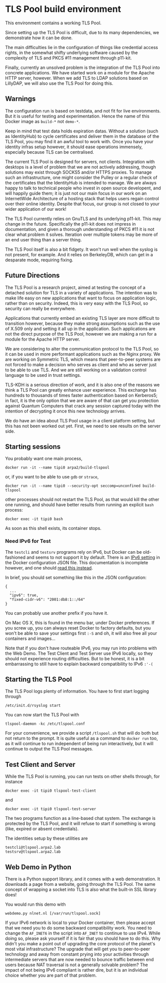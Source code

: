 # TLS Pool build environment

This environment contains a working TLS Pool.

Since setting up the TLS Pool is difficult, due
to its many dependencies, we demonstrate how it
can be done.

The main difficulties lie in the configuration
of things like credential access rights, in the
somewhat shifty underlying software caused by
the complexity of TLS and PKCS \#11 management
through p11-kit.

Finally, currently an unsolved problem is the
integration of the TLS Pool into concrete
applications.  We have started work on a module
for the Apache HTTP server, however.  When we
add TLS to LDAP solutions based on LillyDAP, we
will also use the TLS Pool for doing this.


## Warnings

The configuration run is based on testdata, and
not fit for live environments.  But it is useful
for testing and experimentation.  Hence the name
of this Docker image as `build-*` not `demo-*`.

Keep in mind that test data holds expiration datas.
Without a solution (such as IdentityHub) to cycle
certificates and deliver them in the database of
the TLS Pool, you may find it an awful tool to
work with.  Once you have your identity infras
setup however, it should ease operations immensely,
especially because TLS can be centralised.

The current TLS Pool is designed for servers,
not clients.  Integration with desktops is a
level of problem that we are not actively
addressing, though solutions may exist through
SOCKS5 and/or HTTPS proxies.  To manage such an
infrastructure, one might consider the Pulley or
a regular check of the certificates that the
IdentityHub is intended to manage.  We are always
happy to talk to technical people who invest in
open source developent, and will happily guide
them; it is just not our main focus in our work
on an InternetWide Architecture of a hosting
stack that helps users regain control over their
online identity.  Despite that focus, our group
is not closed to your wider application of our
work!

The TLS Pool currently relies on GnuTLS and its
underlying p11-kit.  This may change in the
future.  Specifically the p11-kit does not impress
in documentation, and given a thorough understanding
of PKCS \#11 it is not clear what problem it solves.
Iteration over multiple tokens may be more of an
end user thing than a server thing.

The TLS Pool itself is also a bit fidgety.  It
won't run well when the syslog is not present,
for example.  And it relies on BerkeleyDB, which
can get in a desparate mode, requiring fixing.


## Future Directions

The TLS Pool is a research project, aimed at
testing the concept of a detached solution for
TLS in a variety of applications.  The intention
was to make life easy on new applications that
want to focus on application logic, rather than
on security.  Indeed, this is very easy with the
TLS Pool, so security can really be everywhere.

Applications that currently embed an existing
TLS layer are more difficult to transition
however, because they make strong assumptions such
as the use of X.509 only and setting it all up in
the application.  Such applications are not the
direct purpose of the TLS Pool, however we are
making a run for a module for the Apache HTTP
server.

We are considering to alter the communication
protocol to the TLS Pool, so it can be used in
more performant applications such as the Nginx
proxy.  We are working on Symmetric TLS, which
means that peer-to-peer systems are not forced
to make a decision who serves as client and who
as server just to be able to use TLS.  And we
are still working on a validation control language
to be used in trust settings.

TLS-KDH is a serious direction of work, and it
is also one of the reasons we think a TLS Pool
can greatly enhance user experience.  This exchange
has hundreds to thousands of times faster authentication
based on Kerberos5; in fact, it is the only option
that we are aware of that can get you protection
against Quantum Computers that crack any session
captured today with the intention of decrypting
it once this new technology arrives.

We do have an idea about TLS Pool usage in a
client platform setting, but this has not been
worked out yet.  First, we need to see results
on the server side.


## Starting sessions

You probably want one main process,

```
docker run -it --name tipi0 arpa2/build-tlspool
```

or, if you want to be able to use `gdb` or `strace`,

```
docker run -it --name tipi0 --security-opt seccomp=unconfined build-tlspool
```

other processes should not restart the TLS Pool,
as that would kill the other one running, and
should have better results from running an
explicit `bash` process:

```
docker exec -it tipi0 bash
```

As soon as this shell exists, its container stops.


### Need IPv6 for Test

The `testcli` and `testsrv` programs rely on IPv6, but Docker can be old-fashioned and seems to not support it by default.
There is an
[IPv6 setting](https://docs.docker.com/config/daemon/ipv6/)
in the Docker configuration JSON file.  This documentation is incomplete however, and one should
[read this instead](https://docs.docker.com/v17.09/engine/userguide/networking/default_network/ipv6/#how-ipv6-works-on-docker).

In brief, you should set something like this in the JSON configuration:

```
{
  ...
  "ipv6": true,
  "fixed-cidr-v6": "2001:db8:1::/64"
}
```

You can probably use another prefix if you have it.

On Mac OS X, this is found in the menu bar, under Docker preferences.
If you screw up, you can always reset Docker to factory defaults, but
you won't be able to save your settings first `:-S`  and oh, it will
also free all your containers and images...

Note that if you don't have routeable IPv6, you may run into problems
with the Web Demo.  The Test Client and Test Server use IPv6 locally,
so they should not experience routing difficulties.  But to be honest,
it is a bit embarrassing to still have to explain backward compatibility
to IPv6 `:'-(`


## Starting the TLS Pool

The TLS Pool logs plenty of information.
You have to first start logging through

```
/etc/init.d/rsyslog start
```

You can now start the TLS Pool with

```
tlspool-daemon -kc /etc/tlspool.conf
```

For your convenience, we provide a script
`/tlspool.sh` that will do both but not
return to the prompt.  It is quite useful
as a command to `docker run` too, as it
will continue to run independent of being
run interactively, but it will continue
to output the TLS Pool messages.


## Test Client and Server

While the TLS Pool is running, you can run tests on other
shells through, for instance

```
docker exec -it tipi0 tlspool-test-client
```

and

```
docker exec -it tipi0 tlspool-test-server
```

The two programs function as a line-based chat system.
The exchange is protected by the TLS Pool, and it will
refuse to start if something is wrong (like, expired or
absent credentials).

The identities setup by these utilities are

```
testcli@tlspool.arpa2.lab
testsrv@tlspool.arpa2.lab
```

## Web Demo in Python

There is a Python support library, and it
comes with a web demonstration.  It downloads
a page from a website, going through the
TLS Pool.  The same concept of wrapping a
socket into TLS is also what the built-in
SSL library does!

You would run this demo with

```
webdemo.py nlnet.nl [/var/run/tlspool.sock]
```

If your IPv6 network is local to your
Docker container, then please accept that
we need you to do some backward compatibility
work.  You need to change the `AF_INET6` in the
script into `AF_INET` to continue to use IPv4.
While doing so, please ask yourself if it is
fair that you should have to do this.  Why
didn't you make a point out of upgrading the
core protocol of the planet's most vital
infrastructure?  The upgrade that will get
you to peer-to-peer technology and away from
constant prying into your activities through
intermediate servers that are now needed to
bounce traffic between end users because
NAT traversal is not a generally solvable
problem?  The impact of not being IPv6
compliant is rather dire, but it is an
individual choice whether you are part of
that problem.

